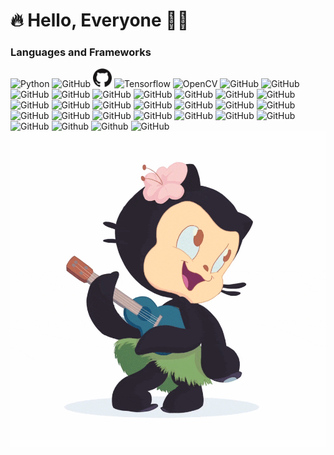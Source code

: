 # 🔥 Hello, Everyone 👋🔥

<h3>Languages and Frameworks</h3>

<img margin='100px' width="30px" alt="Python" width="30px" src="https://upload.wikimedia.org/wikipedia/commons/thumb/0/0a/Python.svg/240px-Python.svg.png" />
<img margin='100px' width="30px" alt="GitHub" width="30px" src="https://upload.wikimedia.org/wikipedia/commons/thumb/a/ae/Keras_logo.svg/1200px-Keras_logo.svg.png" />
<img margin='100px' width="30px" alt="GitHub" width="30px" src="https://raw.githubusercontent.com/github/explore/78df643247d429f6cc873026c0622819ad797942/topics/github/github.png" />
<img margin='100px' width="30px" alt="Tensorflow" width="30px" src="https://upload.wikimedia.org/wikipedia/commons/thumb/2/2d/Tensorflow_logo.svg/800px-Tensorflow_logo.svg.png"/>
 <img margin='100px' width="30px" alt="OpenCV" width="30px" src="https://upload.wikimedia.org/wikipedia/commons/thumb/3/32/OpenCV_Logo_with_text_svg_version.svg/730px-OpenCV_Logo_with_text_svg_version.svg.png" />
<img margin='100px' width="30px" alt="GitHub" width="34px" src="https://jupyter.org/assets/main-logo.svg" />
<img margin='100px' width="30px" src="https://upload.wikimedia.org/wikipedia/commons/thumb/9/99/Unofficial_JavaScript_logo_2.svg/480px-Unofficial_JavaScript_logo_2.svg.png" alt='GitHub' width="30px"/>
<img margin='100px' width="30px" src="https://upload.wikimedia.org/wikipedia/commons/thumb/d/d9/Node.js_logo.svg/1280px-Node.js_logo.svg.png" alt='GitHub'/>
 <img margin='100px' width="30px" src="https://upload.wikimedia.org/wikipedia/commons/thumb/4/4c/Typescript_logo_2020.svg/1200px-Typescript_logo_2020.svg.png" alt='GitHub'/>
<img margin='100px' width="30px" src="https://upload.wikimedia.org/wikipedia/commons/thumb/1/18/ISO_C%2B%2B_Logo.svg/1200px-ISO_C%2B%2B_Logo.svg.png" alt='GitHub'/>
<img margin='100px' width="30px" src="https://brandslogos.com/wp-content/uploads/images/large/java-logo-1.png" alt="GitHub"/>
<img margin='100px' width="30px" src="https://www.php.net/images/logos/new-php-logo.svg" alt='GitHub'/>
 <img margin='100px' width="30px" src="https://upload.wikimedia.org/wikipedia/commons/thumb/a/a7/React-icon.svg/1280px-React-icon.svg.png" alt='GitHub'/>
 <img margin='100px' width="30px" src="https://brandslogos.com/wp-content/uploads/thumbs/react-native-firebase-logo-vector.svg" alt='GitHub'/>
<img margin='100px' width="30px" src="https://encrypted-tbn0.gstatic.com/images?q=tbn:ANd9GcRRRS42xTcnXMlC85s502uVAhzdGqq_23-bXA&usqp=CAU" alt='GitHub'/>
<img margin='100px' width="30px" src="https://www.djangoproject.com/m/img/logos/django-logo-negative.png" alt='GitHub'/>
<img margin='100px' width="30px" src="https://angular.io/assets/images/logos/angular/angular.png" alt='GitHub'/>
 <img margin='100px' width="30px" src="https://upload.wikimedia.org/wikipedia/commons/thumb/9/95/Vue.js_Logo_2.svg/1184px-Vue.js_Logo_2.svg.png" alt='GitHub'/>
<img margin='100px' width="30px" src="https://res.cloudinary.com/practicaldev/image/fetch/s--_QMQU86---/c_imagga_scale,f_auto,fl_progressive,h_420,q_auto,w_1000/https://dev-to-uploads.s3.amazonaws.com/i/6dnng3pre04xxdebia1g.png" alt='GitHub'/>
 <img margin='100px' width="30px" src="https://www.honext.io/static/images/next_logo.png" alt='GitHub'/>
<img margin='100px' width="30px" src="https://download.logo.wine/logo/MySQL/MySQL-Logo.wine.png" alt='GitHub'/>
 <img margin='100px' width="30px" src="https://i2.wp.com/iot4beginners.com/wp-content/uploads/2020/04/65dc5834-de21-4e2e-bd4d-5e0c3c6994dd.jpg?fit=375%2C422&ssl=1" alt='GitHub'/>
<img margin='100px' width="30px" src="https://static.javatpoint.com/tutorial/matplotlib/images/matplotlib-tutorial.png" alt='GitHub'/>
<img margin='100px' width="30px" src="https://upload.wikimedia.org/wikipedia/commons/thumb/3/31/NumPy_logo_2020.svg/1280px-NumPy_logo_2020.svg.png" alt='GitHub'/>
 <img margin='100px' width="30px" src="https://upload.wikimedia.org/wikipedia/commons/thumb/e/ed/Pandas_logo.svg/1200px-Pandas_logo.svg.png" alt='GitHub'/>
<img margin='100px' width="30px" src="https://upload.wikimedia.org/wikipedia/commons/thumb/3/38/SQLite370.svg/1280px-SQLite370.svg.png" alt='GitHub'/>
 <img margin='100px' width="30px" src="https://infinapps.com/wp-content/uploads/2018/10/mongodb-logo.png" alt='GitHub'/>
<img margin='100px' width="30px" src="https://e7.pngegg.com/pngimages/724/306/png-clipart-c-logo-c-programming-language-icon-letter-c-blue-logo.png" alt='GitHub'/>
<img margin='100px' width="30px" src="https://firebase.google.com/downloads/brand-guidelines/PNG/logo-vertical.png" alt='GitHub'/>
<img margin='100px' width="30px" src="https://upload.wikimedia.org/wikipedia/commons/thumb/9/96/Sass_Logo_Color.svg/1200px-Sass_Logo_Color.svg.png" alt="Github"/>
<img margin='100px' width="30px" src="https://upload.wikimedia.org/wikipedia/commons/thumb/d/d5/CSS3_logo_and_wordmark.svg/1200px-CSS3_logo_and_wordmark.svg.png" alt="Github"/>
<img margin='100px' width="30px" src="https://www.w3.org/html/logo/downloads/HTML5_Logo_512.png" alt="GitHub"/>

<img src="./dance.gif" alt="GitHub"/>
